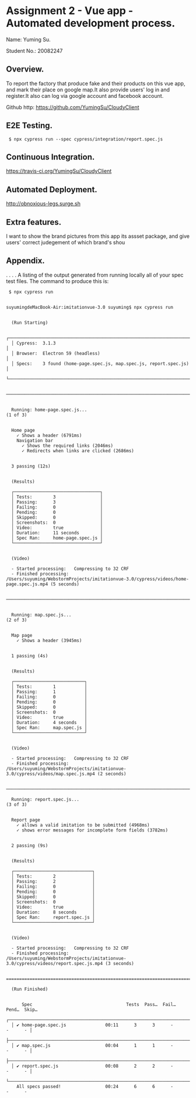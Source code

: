 # Assignment 2 - Vue app - Automated development process.

Name: Yuming Su.

Student No.:  20082247

## Overview.

To report the factory that produce fake and their products on this vue app, and mark their place on google map.It also provide users' log in and register.It also can log via google account and facebook account.

Github http: https://github.com/YumingSu/CloudyClient

## E2E Testing.

     $ npx cypress run --spec cypress/integration/report.spec.js

## Continuous Integration.

https://travis-ci.org/YumingSu/CloudyClient

## Automated Deployment.


http://obnoxious-legs.surge.sh

## Extra features.

I want to show the brand pictures from this app its assset package, and give users' correct judegement of which brand's shou

## Appendix.

. . . .  A listing of the output generated from running locally all of your spec test files. The command to produce this is:

     $ npx cypress run


    suyumingdeMacBook-Air:imitationvue-3.0 suyuming$ npx cypress run


      (Run Starting)

      ┌────────────────────────────────────────────────────────────────────────────┐
      │ Cypress:  3.1.3                                                            │
      │ Browser:  Electron 59 (headless)                                           │
      │ Specs:    3 found (home-page.spec.js, map.spec.js, report.spec.js)         │
      └────────────────────────────────────────────────────────────────────────────┘


    ────────────────────────────────────────────────────────────────────────────────


      Running: home-page.spec.js...                                        (1 of 3)


      Home page
        ✓ Shows a header (6791ms)
        Navigation bar
          ✓ Shows the required links (2046ms)
          ✓ Redirects when links are clicked (2686ms)


      3 passing (12s)


      (Results)

      ┌─────────────────────────────────┐
      │ Tests:        3                 │
      │ Passing:      3                 │
      │ Failing:      0                 │
      │ Pending:      0                 │
      │ Skipped:      0                 │
      │ Screenshots:  0                 │
      │ Video:        true              │
      │ Duration:     11 seconds        │
      │ Spec Ran:     home-page.spec.js │
      └─────────────────────────────────┘


      (Video)

      - Started processing:   Compressing to 32 CRF
      - Finished processing:  /Users/suyuming/WebstormProjects/imitationvue-3.0/cypress/videos/home-page.spec.js.mp4 (5 seconds)


    ────────────────────────────────────────────────────────────────────────────────


      Running: map.spec.js...                                              (2 of 3)


      Map page
        ✓ Shows a header (3945ms)


      1 passing (4s)


      (Results)

      ┌───────────────────────────┐
      │ Tests:        1           │
      │ Passing:      1           │
      │ Failing:      0           │
      │ Pending:      0           │
      │ Skipped:      0           │
      │ Screenshots:  0           │
      │ Video:        true        │
      │ Duration:     4 seconds   │
      │ Spec Ran:     map.spec.js │
      └───────────────────────────┘


      (Video)

      - Started processing:   Compressing to 32 CRF
      - Finished processing:  /Users/suyuming/WebstormProjects/imitationvue-3.0/cypress/videos/map.spec.js.mp4 (2 seconds)


    ────────────────────────────────────────────────────────────────────────────────

      Running: report.spec.js...                                           (3 of 3)


      Report page
        ✓ allows a valid imitation to be submitted (4968ms)
        ✓ shows error messages for incomplete form fields (3782ms)


      2 passing (9s)


      (Results)

      ┌──────────────────────────────┐
      │ Tests:        2              │
      │ Passing:      2              │
      │ Failing:      0              │
      │ Pending:      0              │
      │ Skipped:      0              │
      │ Screenshots:  0              │
      │ Video:        true           │
      │ Duration:     8 seconds      │
      │ Spec Ran:     report.spec.js │
      └──────────────────────────────┘


      (Video)

      - Started processing:   Compressing to 32 CRF
      - Finished processing:  /Users/suyuming/WebstormProjects/imitationvue-3.0/cypress/videos/report.spec.js.mp4 (3 seconds)


    ================================================================================

      (Run Finished)


          Spec                                    Tests  Pass…  Fail…  Pend…  Skip…
      ┌────────────────────────────────────────────────────────────────────────────┐
      │ ✔ home-page.spec.js               00:11      3      3      -      -      - │
      ├────────────────────────────────────────────────────────────────────────────┤
      │ ✔ map.spec.js                     00:04      1      1      -      -      - │
      ├────────────────────────────────────────────────────────────────────────────┤
      │ ✔ report.spec.js                  00:08      2      2      -      -      - │
      └────────────────────────────────────────────────────────────────────────────┘
        All specs passed!                 00:24      6      6      -      -      -







